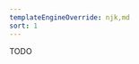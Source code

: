 ```yaml
---
templateEngineOverride: njk,md
sort: 1
---
```

<!-- 
AUTHOR HIT: Features of ManifestPlugin
-->
TODO